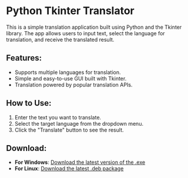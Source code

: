 # Python Tkinter Translator

This is a simple translation application built using Python and the Tkinter library. The app allows users to input text, select the language for translation, and receive the translated result.

## Features:
- Supports multiple languages for translation.
- Simple and easy-to-use GUI built with Tkinter.
- Translation powered by popular translation APIs.

## How to Use:
1. Enter the text you want to translate.
2. Select the target language from the dropdown menu.
3. Click the "Translate" button to see the result.

## Download:

- **For Windows**: [Download the latest version of the .exe](https://github.com/yakioPEEK/translate-text/releases/download/v1.0/default.Windows)
- **For Linux**: [Download the latest .deb package](https://github.com/yakioPEEK/translate-text/releases/download/v1.0/your-package-name.deb)



